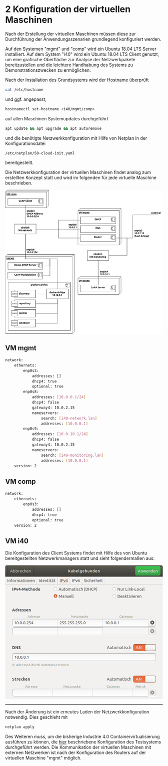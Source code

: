 # 2 Konfiguration der virtuellen Maschinen
Nach der Erstellung der virtuellen Maschinen müssen diese zur Durchführung der Anwendungsszenarien grundlegend konfiguriert werden.

Auf den Systemen "mgmt" und "comp" wird ein Ubuntu 18.04 LTS Server installiert. Auf dem System "i40" wird ein Ubuntu 18.04 LTS Client genutzt, um eine grafische Oberfläche zur Analyse der Netzwerkpakete bereitzustellen und die leichtere Handhabung des Systems zu Demonstrationszwecken zu ermöglichen.

Nach der Installation des Grundsystems wird der Hostname überprüft

```bash
cat /etc/hostname
```

und ggf. angepasst,

```bash
hostnamectl set-hostname <i40/mgmt/comp>
```

auf allen Maschinen Systemupdates durchgeführt

```bash
apt update && apt upgrade && apt autoremove
```

und die benötigte Netzwerkkonfiguration mit Hilfe von Netplan in der Konfigurationsdatei 
```bash
/etc/netplan/50-cloud-init.yaml
```
bereitgestellt.

Die Netzwerkkonfiguration der virtuellen Maschinen findet analog zum erstellten Konzept statt und wird im folgenden für jede virtuelle Maschine beschrieben.

![Konzept Bausteinsicht](https://github.com/fjnalta/thesis/blob/master/tex/bilder/vm.png)

## VM mgmt
```bash
network:
    ethernets:
        enp0s3:
            addresses: []
            dhcp4: true
            optional: true
        enp0s8:
            addresses: [10.0.0.1/24]
            dhcp4: false
            gateway4: 10.0.2.15
            nameservers: 
                search: [i40-network.lan]
                addresses: [10.0.0.1]
        enp0s9:
            addresses: [10.0.10.1/24]
            dhcp4: false
            gateway4: 10.0.2.15
            nameservers:
                search: [i40-monitoring.lan]
                addresses: [10.0.0.1]
    version: 2
```

## VM comp
```bash
network:
    ethernets:
        enp0s3:
            addresses: []
            dhcp4: true
            optional: true
    version: 2
```

## VM i40
Die Konfiguration des Client Systems findet mit Hilfe des von Ubuntu bereitgestellten Netzwerkmanagers statt und sieht folgendermaßen aus:

![VM i40 Network](https://github.com/fjnalta/thesis/blob/master/doc/img/i40-network.png)

---

Nach der Änderung ist ein erneutes Laden der Netzwerkkonfiguration notwendig. Dies geschieht mit 

```bash
netplan apply
```

Des Weiteren muss, um die bisherige Industrie 4.0 Containervirtualisierung ausführen zu können, die [hier](https://github.com/sneppa/i40-testbed) beschriebene Konfiguration des Testsystems durchgeführt werden. Die Kommunikation der virtuellen Maschinen mit externen Netzwerken ist nach der Konfiguration des Routers auf der virtuellen Maschine "mgmt" möglich.